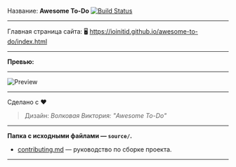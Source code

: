 Название: **Awesome To-Do** [![Build Status](https://travis-ci.com/IOINITID/awesome-to-do.svg?branch=master)](https://travis-ci.com/IOINITID/awesome-to-do)

------------

Главная страница сайта: 🖥️ https://ioinitid.github.io/awesome-to-do/index.html

------------

**Превью:**

------------

![Preview](preview.jpg "Preview")

------------

Сделано с ❤️
> Дизайн: *Волковая Виктория: "Awesome To-Do"*

------------

**Папка с исходными файлами — `source/`.**

- [contributing.md](contributing.md) — руководство по сборке проекта.

------------
